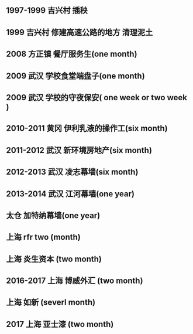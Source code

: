 ## 1997-1999  吉兴村 插秧
## 1999       吉兴村 修建高速公路的地方 清理泥土
## 2008       方正镇 餐厅服务生(one month)
## 2009       武汉   学校食堂端盘子(one month)
## 2009       武汉   学校的守夜保安( one week or two week )
## 2010-2011  黄冈   伊利乳液的操作工(six month)
## 2011-2012  武汉   新环境房地产(six month)
## 2012-2013  武汉   凌志幕墙(six month)
## 2013-2014  武汉   江河幕墙(one year)
##            太仓   加特纳幕墙(one year)
##            上海   rfr two (month)
##            上海   炎生资本 (two month)
## 2016-2017  上海   博威外汇 (two month)
##            上海   如新 (severl month)
## 2017       上海   亚士漆 (two month)
          